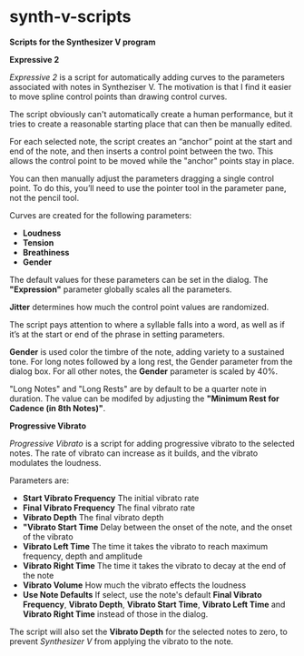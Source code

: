 # synth-v-scripts
**Scripts for the Synthesizer V program**

**Expressive 2**

_Expressive 2_ is a script for automatically adding curves to the parameters associated with notes in Syntheziser V. The motivation is that I find it easier to move spline control points than drawing control curves.

The script obviously can't automatically create a human performance, but it tries to create a reasonable starting place that can then be manually edited.

For each selected note, the script creates an “anchor” point at the start and end of the note, and then inserts a control point between the two. This allows the control point to be moved while the "anchor" points stay in place.

You can then manually adjust the parameters dragging a single control point. To do this, you’ll need to use the pointer tool in the parameter pane, not the pencil tool.

Curves are created for the following parameters:

* **Loudness**
* **Tension**
* **Breathiness**
* **Gender**

The default values for these parameters can be set in the dialog. The **"Expression"** parameter globally scales all the parameters.

**Jitter** determines how much the control point values are randomized.

The script pays attention to where a syllable falls into a word, as well as if it’s at the start or end of the phrase in setting parameters.

**Gender** is used color the timbre of the note, adding variety to a sustained tone. For long notes followed by a long rest, the Gender parameter from the dialog box. For all other notes, the **Gender** parameter is scaled by 40%.

"Long Notes" and "Long Rests" are by default to be a quarter note in duration. The value can be modifed by adjusting the **"Minimum Rest for Cadence (in 8th Notes)"**.

**Progressive Vibrato**

_Progressive Vibrato_ is a script for adding progressive vibrato to the selected notes. The rate of vibrato can increase as it builds, and the vibrato modulates the loudness.

Parameters are:

* **Start Vibrato Frequency** The initial vibrato rate
* **Final Vibrato Frequency** The final vibrato rate
* **Vibrato Depth** The final vibrato depth
* **"Vibrato Start Time** Delay between the onset of the note, and the onset of the vibrato
* **Vibrato Left Time** The time it takes the vibrato to reach maximum frequency, depth and amplitude
* **Vibrato Right Time** The time it takes the vibrato to decay at the end of the note
* **Vibrato Volume** How much the vibrato effects the loudness
* **Use Note Defaults** If select, use the note's default **Final Vibrato Frequency**, **Vibrato Depth**, **Vibrato Start Time**, **Vibrato Left Time** and **Vibrato Right Time** instead of those in the dialog.

The script will also set the **Vibrato Depth** for the selected notes to zero, to prevent _Synthesizer V_ from applying the vibrato to the note.

